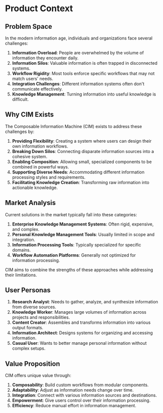 # Product Context

## Problem Space

In the modern information age, individuals and organizations face several challenges:

1. **Information Overload**: People are overwhelmed by the volume of information they encounter daily.
2. **Information Silos**: Valuable information is often trapped in disconnected systems.
3. **Workflow Rigidity**: Most tools enforce specific workflows that may not match users' needs.
4. **Integration Challenges**: Different information systems often don't communicate effectively.
5. **Knowledge Management**: Turning information into useful knowledge is difficult.

## Why CIM Exists

The Composable Information Machine (CIM) exists to address these challenges by:

1. **Providing Flexibility**: Creating a system where users can design their own information workflows.
2. **Breaking Down Silos**: Connecting disparate information sources into a cohesive system.
3. **Enabling Composition**: Allowing small, specialized components to be combined in powerful ways.
4. **Supporting Diverse Needs**: Accommodating different information processing styles and requirements.
5. **Facilitating Knowledge Creation**: Transforming raw information into actionable knowledge.

## Market Analysis

Current solutions in the market typically fall into these categories:

1. **Enterprise Knowledge Management Systems**: Often rigid, expensive, and complex.
2. **Personal Knowledge Management Tools**: Usually limited in scope and integration.
3. **Information Processing Tools**: Typically specialized for specific domains.
4. **Workflow Automation Platforms**: Generally not optimized for information processing.

CIM aims to combine the strengths of these approaches while addressing their limitations.

## User Personas

1. **Research Analyst**: Needs to gather, analyze, and synthesize information from diverse sources.
2. **Knowledge Worker**: Manages large volumes of information across projects and responsibilities.
3. **Content Creator**: Assembles and transforms information into various output formats.
4. **Information Architect**: Designs systems for organizing and accessing information.
5. **Casual User**: Wants to better manage personal information without complex setups.

## Value Proposition

CIM offers unique value through:

1. **Composability**: Build custom workflows from modular components.
2. **Adaptability**: Adjust as information needs change over time.
3. **Integration**: Connect with various information sources and destinations.
4. **Empowerment**: Give users control over their information processing.
5. **Efficiency**: Reduce manual effort in information management. 